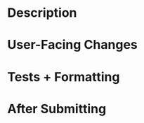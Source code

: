 <!--
if this PR closes one or more issues, you can automatically link the PR with
them by using one of the [*linking keywords*](https://docs.github.com/en/issues/tracking-your-work-with-issues/linking-a-pull-request-to-an-issue#linking-a-pull-request-to-an-issue-using-a-keyword), e.g.
- this PR should close #xxxx
- fixes #xxxx

you can also mention related issues, PRs or discussions!
-->

# Description
<!--
Thank you for improving Nushell. Please, check our [contributing guide](../CONTRIBUTING.md) and talk to the core team before making major changes.

Description of your pull request goes here. **Provide examples and/or screenshots** if your changes affect the user experience.
-->

# User-Facing Changes
<!-- List of all changes that impact the user experience here. This helps us keep track of breaking changes. -->

# Tests + Formatting
<!--
Don't forget to add tests that cover your changes.

Make sure you've run and fixed any issues with these commands:

- `cargo fmt --all -- --check` to check standard code formatting (`cargo fmt --all` applies these changes)
- `cargo clippy --workspace -- -D warnings -D clippy::unwrap_used -A clippy::needless_collect -A clippy::result_large_err` to check that you're using the standard code style
- `cargo test --workspace` to check that all tests pass
- `cargo run -- crates/nu-std/tests/run.nu` to run the tests for the standard library

> **Note**
> from `nushell` you can also use the `toolkit` as follows
> ```bash
> use toolkit.nu  # or use an `env_change` hook to activate it automatically
> toolkit check pr
> ```
-->

# After Submitting
<!-- If your PR had any user-facing changes, update [the documentation](https://github.com/nushell/nushell.github.io) after the PR is merged, if necessary. This will help us keep the docs up to date. -->
